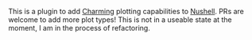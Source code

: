 This is a plugin to add [Charming](https://github.com/yuankunzhang/charming) plotting capabilities to [Nushell](https://github.com/nushell/nushell). 
PRs are welcome to add more plot types! This is not in a useable state at the moment, I am in the process of refactoring.
